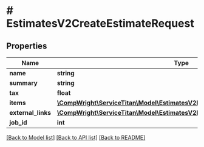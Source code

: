 # # EstimatesV2CreateEstimateRequest

## Properties

Name | Type | Description | Notes
------------ | ------------- | ------------- | -------------
**name** | **string** |  | [optional]
**summary** | **string** |  | [optional]
**tax** | **float** |  | [optional]
**items** | [**\CompWright\ServiceTitan\Model\EstimatesV2EstimateItemCreateUpdateRequest[]**](EstimatesV2EstimateItemCreateUpdateRequest.md) |  | [optional]
**external_links** | [**\CompWright\ServiceTitan\Model\EstimatesV2ExternalLinkInModel[]**](EstimatesV2ExternalLinkInModel.md) |  | [optional]
**job_id** | **int** |  |

[[Back to Model list]](../../README.md#models) [[Back to API list]](../../README.md#endpoints) [[Back to README]](../../README.md)
